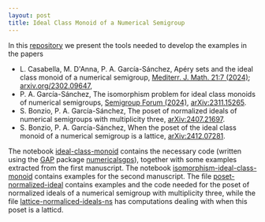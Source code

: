 ```yaml
---
layout: post
title: Ideal Class Monoid of a Numerical Semigroup
---
```


In this [repository](https://github.com/numerical-semigroups/ideal-class-monoid) we present the tools needed to develop the examples in the papers 

- L. Casabella, M. D'Anna, P. A. García-Sánchez, Apéry sets and the ideal class monoid of a numerical semigroup, [Mediterr. J. Math. 21:7 (2024)](https://link.springer.com/article/10.1007/s00009-023-02550-8); [arxiv.org/2302.09647](https://arxiv.org/abs/2302.09647),
- P. A. García-Sánchez, The isomorphism problem for ideal class monoids of numerical semigroups, [Semigroup Forum (2024)](https://doi.org/10.1007/s00233-024-10429-7), [arXiv:2311.15265](https://arxiv.org/abs/2311.15265).
- S. Bonzio, P. A. García-Sánchez, The poset of normalized ideals of numerical semigroups with multiplicity three, [arXiv:2407.21697](https://arxiv.org/abs/2407.21697).
- S. Bonzio, P. A. García-Sánchez, When the poset of the ideal class monoid of a numerical semigroup is a lattice, [arXiv:2412.07281](https://arxiv.org/abs/2412.07281).

The notebook [ideal-class-monoid](https://github.com/numerical-semigroups/ideal-class-monoid/blob/main/class-monoid.ipynb) contains the necessary code (written using the [GAP](https://www.gap-system.org/) package [numericalsgps](https://gap-packages.github.io/numericalsgps/)), together with some examples extracted from the first manuscript. The notebook [isomorphism-ideal-class-monoid](https://github.com/numerical-semigroups/ideal-class-monoid/blob/main/isomorphism-ideal-class-monoid.ipynb) contains examples for the second manuscript. The file [poset-normalized-ideal](https://github.com/numerical-semigroups/ideal-class-monoid/blob/main/poset-normalized-ideals.ipynb) contains examples and the code needed for the poset of normalized ideals of a numerical semigroup with multiplicity three, while the file [lattice-normaliced-ideals-ns](https://github.com/numerical-semigroups/ideal-class-monoid/blob/main/lattice-normalized-ideals-ns.ipynb) has computations dealing with when this poset is a latticd.

